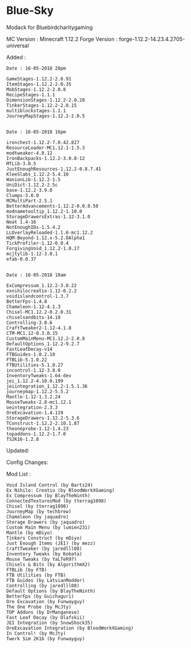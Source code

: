 # Blue-Sky
Modack for Bluebirdcharitygaming

MC Version    : Minecraft 1.12.2
Forge Version : forge-1.12.2-14.23.4.2705-universal

Added :

	Date : 16-05-2018 20pm
	
	GameStages-1.12.2-2.0.91
	ItemStages-1.12.2-2.0.35
	MobStages-1.12.2-2.0.8
	RecipeStages-1.1.1
	DimensionStages-1.12.2-2.0.20
	TinkerStages-1.12.2-2.0.15
	multiblockstages-1.1.1
	JourneyMapStages-1.12.2-2.0.5
	
	
	Date : 16-05-2018 16pm
	
	ironchest-1.12.2-7.0.42.827
	ResourceLoader-MC1.12.1-1.5.3
	modtweaker-4.0.12
	IronBackpacks-1.12.2-3.0.8-12
	MTLib-3.0.5
	JustEnoughResources-1.12.2-0.8.7.41
	KleeSlabs_1.12.2-5.4.10
	WanionLib-1.12.2-1.5
	UniDict-1.12.2-2.5c
	base-1.12.2-3.9.0
	Clumps-3.0.0
	MCMultiPart-2.5.1
	BetterAdvancements-1.12.2-0.0.8.50
	modnametooltip_1.12.2-1.10.0
	StorageDrawersExtras-1.12-3.1.0
	Neat 1.4-16
	NotEnoughIDs-1.5.4.2
	LLOverlayReloaded-1.1.6-mc1.12.2
	HQM-Beyond-1.12.x-5.2.0Alpha1
	TickProfiler-1.12-0.0.4
	ForgivingVoid_1.12.2-1.0.17
	mcjtylib-1.12-3.0.1
	efab-0.0.37
	

	Date : 16-05-2018 10am
	
	ExCompressum_1.12.2-3.0.22
	exnihilocreatio-1.12-0.2.2
	voidislandcontrol-1.3.7
	BetterFps-1.4.8
	Chameleon-1.12-4.1.3
	Chisel-MC1.12.2-0.2.0.31
	chiselsandbits-14.18
	Controlling-3.0.6
	CraftTweaker2-1.12-4.1.8
	CTM-MC1.12-0.3.0.15
	CustomMainMenu-MC1.12.2-2.0.8
	DefaultOptions_1.12.2-9.2.7
	FastLeafDecay-v14
	FTBGuides-1.0.2.10
	FTBLib-5.1.0.22
	FTBUtilities-5.1.0.27
	incontrol-1.12-3.8.0
	InventoryTweaks-1.64-dev
	jei_1.12.2-4.10.0.199
	jeiintegration_1.12.2-1.5.1.36
	journeymap-1.12.2-5.5.2
	Mantle-1.12-1.3.2.24
	MouseTweaks-2.8-mc1.12.1
	oeintegration-2.3.3
	OreExcavation-1.4.119
	StorageDrawers-1.12.2-5.3.6
	TConstruct-1.12.2-2.10.1.87
	theoneprobe-1.12-1.4.23
	topaddons-1.12.2-1.7.0
	TS2K16-1.2.8

	
Updated:

Config Changes:

Mod List :


    
    Void Island Control (by Bartz24)
    Ex Nihilo: Creatio (by BloodWorkXGaming)
    Ex Compressum (by BlayTheNinth)
    ConnectedTexturesMod (by tterrag1098)
    Chisel (by tterrag1098)
    JourneyMap (by techbrew)
    Chameleon (by jaquadro)
    Storage Drawers (by jaquadro)
    Custom Main Menu (by lumien231)
    Mantle (by mDiyo)
    Tinkers Construct (by mDiyo)
    Just Enough Items (JEI) (by mezz)
    CraftTweaker (by jaredlll08)
    Inventory Tweaks (by Kobata)
    Mouse Tweaks (by YaLTeR97)
    Chisels & Bits (by AlgorithmX2)
    FTBLib (by FTB)
    FTB Utilities (by FTB)
    FTB Guides (by LatvianModder)
    Controlling (by jaredlll08)
    Default Options (by BlayTheNinth)
    BetterFps (by Guichaguri)
    Ore Excavation (by Funwayguy)
    The One Probe (by McJty)
    TOP Addons (by DrManganese)
    Fast Leaf Decay (by Olafskii)
    JEI Integration (by SnowShock35)
    OreExcavation Integration (by BloodWorkXGaming)
    In Control! (by McJty)
    Twerk Sim 2K16 (by Funwayguy)
